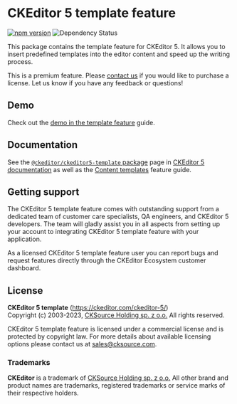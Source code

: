 CKEditor 5 template feature
================================

[![npm version](https://badge.fury.io/js/%40ckeditor%2Fckeditor5-template.svg)](https://www.npmjs.com/package/@ckeditor/ckeditor5-template)
![Dependency Status](https://img.shields.io/librariesio/release/npm/@ckeditor/ckeditor5-template)

This package contains the template feature for CKEditor 5. It allows you to insert predefined templates into the editor content and speed up the writing process.

This is a premium feature. Please [contact us](https://ckeditor.com/contact/) if you would like to purchase a license. Let us know if you have any feedback or questions!

## Demo

Check out the [demo in the template feature](https://ckeditor.com/docs/ckeditor5/latest/features/template.html#demo) guide.

## Documentation

See the [`@ckeditor/ckeditor5-template` package](https://ckeditor.com/docs/ckeditor5/latest/api/template.html) page in [CKEditor 5 documentation](https://ckeditor.com/docs/ckeditor5/latest/) as well as the [Content templates](https://ckeditor.com/docs/ckeditor5/latest/features/template.html) feature guide.

## Getting support

The CKEditor 5 template feature comes with outstanding support from a dedicated team of customer care specialists, QA engineers, and CKEditor 5 developers. The team will gladly assist you in all aspects from setting up your account to integrating CKEditor 5 template feature with your application.

As a licensed CKEditor 5 template feature user you can report bugs and request features directly through the CKEditor Ecosystem customer dashboard.

## License

**CKEditor 5 template** (https://ckeditor.com/ckeditor-5/)<br>
Copyright (c) 2003-2023, [CKSource Holding sp. z o.o.](https://cksource.com)  All rights reserved.

CKEditor 5 template feature is licensed under a commercial license and is protected by copyright law.
For more details about available licensing options please contact us at sales@cksource.com.

### Trademarks

**CKEditor** is a trademark of [CKSource Holding sp. z o.o.](https://cksource.com)  All other brand and product names are trademarks, registered trademarks or service marks of their respective holders.


